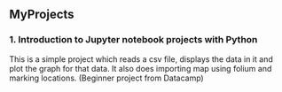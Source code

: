 ## MyProjects
### 1. Introduction to Jupyter notebook projects with Python
This is a simple project which reads a csv file, displays the data in it and plot the graph for that data.
It also does importing map using folium and marking locations.
(Beginner project from Datacamp)

